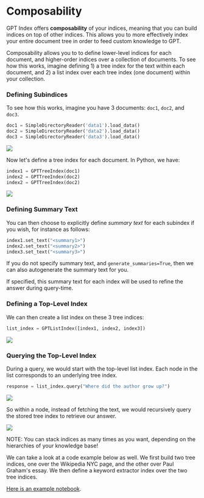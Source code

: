 # Composability


GPT Index offers **composability** of your indices, meaning that you can build indices on top of other indices. This allows you to more effectively index your entire document tree in order to feed custom knowledge to GPT.

Composability allows you to to define lower-level indices for each document, and higher-order indices over a collection of documents. To see how this works, imagine defining 1) a tree index for the text within each document, and 2) a list index over each tree index (one document) within your collection.

### Defining Subindices
To see how this works, imagine you have 3 documents: `doc1`, `doc2`, and `doc3`.

```python
doc1 = SimpleDirectoryReader('data1').load_data()
doc2 = SimpleDirectoryReader('data2').load_data()
doc3 = SimpleDirectoryReader('data3').load_data()
```

![](/_static/composability/diagram_b0.png)

Now let's define a tree index for each document. In Python, we have:

```python
index1 = GPTTreeIndex(doc1)
index2 = GPTTreeIndex(doc2)
index2 = GPTTreeIndex(doc2)
```

![](/_static/composability/diagram_b1.png)

### Defining Summary Text

You can then choose to explicitly define *summary text* for each subindex if you wish, for instance as follows:

```python
index1.set_text("<summary1>")
index2.set_text("<summary2>")
index3.set_text("<summary3>")
```
If you do not specify summary text, and `generate_summaries=True`, then we can also autogenerate the summary
text for you.

If specified, this summary text for each index will be used to refine the answer during query-time.

### Defining a Top-Level Index

We can then create a list index on these 3 tree indices:

```python
list_index = GPTListIndex([index1, index2, index3])
```

![](/_static/composability/diagram.png)


### Querying the Top-Level Index

During a query, we would start with the top-level list index. Each node in the list corresponds to an underlying tree index. 

```python
response = list_index.query("Where did the author grow up?")
```

![](/_static/composability/diagram_q1.png)

So within a node, instead of fetching the text, we would recursively query the stored tree index to retrieve our answer.

![](/_static/composability/diagram_q2.png)

NOTE: You can stack indices as many times as you want, depending on the hierarchies of your knowledge base! 


We can take a look at a code example below as well. We first build two tree indices, one over the Wikipedia NYC page, and the other over Paul Graham's essay. We then define a keyword extractor index over the two tree indices.

[Here is an example notebook](https://github.com/jerryjliu/gpt_index/blob/main/examples/composable_indices/ComposableIndices.ipynb).
